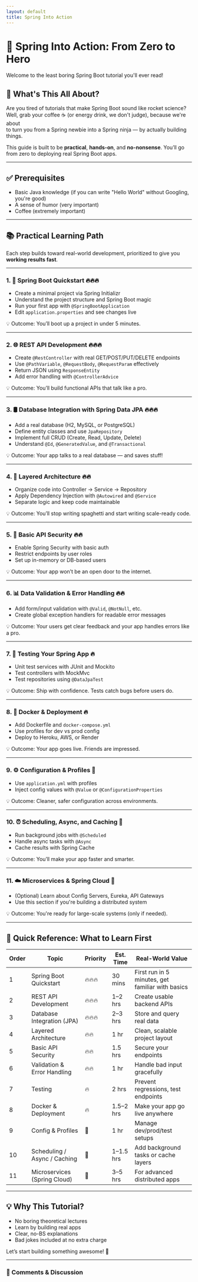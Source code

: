 ```yaml
---
layout: default
title: Spring Into Action
---
```


# 🌱 Spring Into Action: From Zero to Hero

Welcome to the least boring Spring Boot tutorial you'll ever read!

## 🤔 What's This All About?

Are you tired of tutorials that make Spring Boot sound like rocket science?  
Well, grab your coffee ☕ (or energy drink, we don't judge), because we're about  
to turn you from a Spring newbie into a Spring ninja — by actually building things.

This guide is built to be **practical**, **hands-on**, and **no-nonsense**. You’ll go from zero to deploying real Spring Boot apps.

---

## ✅ Prerequisites

- Basic Java knowledge (if you can write "Hello World" without Googling, you're good)
- A sense of humor (very important)
- Coffee (extremely important)

---

## 📚 Practical Learning Path

Each step builds toward real-world development, prioritized to give you **working results fast**.

---

### 1. 🏁 Spring Boot Quickstart 🔥🔥🔥
- Create a minimal project via Spring Initializr
- Understand the project structure and Spring Boot magic
- Run your first app with `@SpringBootApplication`
- Edit `application.properties` and see changes live

💡 Outcome: You’ll boot up a project in under 5 minutes.

---

### 2. 🌐 REST API Development 🔥🔥🔥
- Create `@RestController` with real GET/POST/PUT/DELETE endpoints
- Use `@PathVariable`, `@RequestBody`, `@RequestParam` effectively
- Return JSON using `ResponseEntity`
- Add error handling with `@ControllerAdvice`

💡 Outcome: You’ll build functional APIs that talk like a pro.

---

### 3. 🛢️ Database Integration with Spring Data JPA 🔥🔥🔥
- Add a real database (H2, MySQL, or PostgreSQL)
- Define entity classes and use `JpaRepository`
- Implement full CRUD (Create, Read, Update, Delete)
- Understand `@Id`, `@GeneratedValue`, and `@Transactional`

💡 Outcome: Your app talks to a real database — and saves stuff!

---

### 4. 🧠 Layered Architecture 🔥🔥
- Organize code into Controller → Service → Repository
- Apply Dependency Injection with `@Autowired` and `@Service`
- Separate logic and keep code maintainable

💡 Outcome: You’ll stop writing spaghetti and start writing scale-ready code.

---

### 5. 🔐 Basic API Security 🔥🔥
- Enable Spring Security with basic auth
- Restrict endpoints by user roles
- Set up in-memory or DB-based users

💡 Outcome: Your app won’t be an open door to the internet.

---

### 6. 📊 Data Validation & Error Handling 🔥🔥
- Add form/input validation with `@Valid`, `@NotNull`, etc.
- Create global exception handlers for readable error messages

💡 Outcome: Your users get clear feedback and your app handles errors like a pro.

---

### 7. 🧪 Testing Your Spring App 🔥
- Unit test services with JUnit and Mockito
- Test controllers with MockMvc
- Test repositories using `@DataJpaTest`

💡 Outcome: Ship with confidence. Tests catch bugs before users do.

---

### 8. 🐳 Docker & Deployment 🔥
- Add Dockerfile and `docker-compose.yml`
- Use profiles for dev vs prod config
- Deploy to Heroku, AWS, or Render

💡 Outcome: Your app goes live. Friends are impressed.

---

### 9. ⚙️ Configuration & Profiles 🌿
- Use `application.yml` with profiles
- Inject config values with `@Value` or `@ConfigurationProperties`

💡 Outcome: Cleaner, safer configuration across environments.

---

### 10. ⏰ Scheduling, Async, and Caching 🌿
- Run background jobs with `@Scheduled`
- Handle async tasks with `@Async`
- Cache results with Spring Cache

💡 Outcome: You’ll make your app faster and smarter.

---

### 11. ☁️ Microservices & Spring Cloud 🌿
- (Optional) Learn about Config Servers, Eureka, API Gateways
- Use this section if you're building a distributed system

💡 Outcome: You're ready for large-scale systems (only if needed).

---

## 🧭 Quick Reference: What to Learn First

| Order | Topic                        | Priority | Est. Time | Real-World Value                                 |
| ----- | ---------------------------- | -------- | --------- | ------------------------------------------------ |
| 1     | Spring Boot Quickstart       | 🔥🔥🔥   | 30 mins   | First run in 5 minutes, get familiar with basics |
| 2     | REST API Development         | 🔥🔥🔥   | 1–2 hrs   | Create usable backend APIs                       |
| 3     | Database Integration (JPA)   | 🔥🔥🔥   | 2–3 hrs   | Store and query real data                        |
| 4     | Layered Architecture         | 🔥🔥     | 1 hr      | Clean, scalable project layout                   |
| 5     | Basic API Security           | 🔥🔥     | 1.5 hrs   | Secure your endpoints                            |
| 6     | Validation & Error Handling  | 🔥🔥     | 1 hr      | Handle bad input gracefully                      |
| 7     | Testing                      | 🔥       | 2 hrs     | Prevent regressions, test endpoints              |
| 8     | Docker & Deployment          | 🔥       | 1.5–2 hrs | Make your app go live anywhere                   |
| 9     | Config & Profiles            | 🌿       | 1 hr      | Manage dev/prod/test setups                      |
| 10    | Scheduling / Async / Caching | 🌿       | 1–1.5 hrs | Add background tasks or cache layers             |
| 11    | Microservices (Spring Cloud) | 🌿       | 3–5 hrs   | For advanced distributed apps                    |

---

## 💡 Why This Tutorial?

- No boring theoretical lectures
- Learn by building real apps
- Clear, no-BS explanations
- Bad jokes included at no extra charge

Let’s start building something awesome! 🚀

---
### 💬 Comments & Discussion

<script src="https://giscus.app/client.js"
        data-repo="minweny/spring-zero-to-hero"
        data-repo-id="R_kgDOO2Ofug"
        data-category="General"
        data-category-id="DIC_kwDOO2Ofus4CrDkc"
        data-mapping="pathname"
        data-strict="0"
        data-reactions-enabled="1"
        data-emit-metadata="0"
        data-input-position="bottom"
        data-theme="light"
        data-lang="en"
        crossorigin="anonymous"
        async>
</script>
<div class="giscus"></div>

